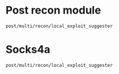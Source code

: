 # Post recon module
```
post/multi/recon/local_exploit_suggester
```

# Socks4a
```
post/multi/recon/local_exploit_suggester
```

